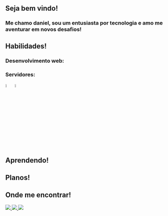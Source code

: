 <link rel="stylesheet" href="https://cdn.jsdelivr.net/gh/devicons/devicon@v2.15.1/devicon.min.css">


<div>
  <h2> Seja bem vindo! </h2>
  <h3> Me chamo daniel, sou um entusiasta por tecnologia e amo me aventurar em novos desafios! </h3>
</div>

<div>
  <h2> Habilidades! </h2>
  <h3>  Desenvolvimento web:  </h3>

  
  <h3>  Servidores:  </h3>
  <div style="display: flex, flex-direction: row">
      <img width="5%"  src="https://cdn.jsdelivr.net/gh/devicons/devicon/icons/bash/bash-original.svg" />
      <img width="5%" src="https://cdn.jsdelivr.net/gh/devicons/devicon/icons/debian/debian-original-wordmark.svg" /> 
  </div>    
</div>

<div>
  <h2> Aprendendo! </h2>
</div>

<div>
  <h2> Planos! </h2>
</div>

<div>
  <h2> Onde me encontrar! </h2>
  <a 
    href="https://instagram.com/seu-usuário-instagram-aqui" 
    target="_blank">
    <img 
    loading="lazy" 
    src="https://img.shields.io/badge/-Instagram-%23E4405F?style=for-the-badge&logo=instagram&logoColor=white" 
    target="_blank">
  </a>
  <a 
    href = "mailto:contato@seu-usuário-aqui">
    <img 
    loading="lazy" 
    src="https://img.shields.io/badge/Gmail-D14836?style=for-the-badge&logo=gmail&logoColor=white" 
    target="_blank">
  </a>
  <a 
    href="https://www.linkedin.com/in/seu-usuário-linkedln-aqui" 
    target="_blank">
    <img loading="lazy" src="https://img.shields.io/badge/-LinkedIn-%230077B5?style=for-the-badge&logo=linkedin&logoColor=white" target="_blank">
  </a>
</div>

<!--
**DanielManfrini/DanielManfrini** is a ✨ _special_ ✨ repository because its `README.md` (this file) appears on your GitHub profile.
-->
